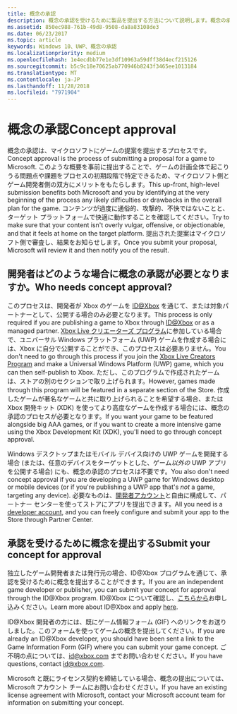 ```yaml
---
title: 概念の承認
description: 概念の承認を受けるために製品を提出する方法について説明します。概念の承認は、製品が Xbox で実行されるか、Xbox Live を使用する場合に必要になります。
ms.assetid: 850ec988-761b-49d8-9508-da8a83108de3
ms.date: 06/23/2017
ms.topic: article
keywords: Windows 10、UWP、概念の承認
ms.localizationpriority: medium
ms.openlocfilehash: 1e4ecdbb77e1e3df10963a59dff38d4ecf215126
ms.sourcegitcommit: b5c9c18e70625ab770946b8243f3465ee1013184
ms.translationtype: MT
ms.contentlocale: ja-JP
ms.lasthandoff: 11/28/2018
ms.locfileid: "7971904"
---
```

# <a name="concept-approval"></a><span data-ttu-id="ba939-104">概念の承認</span><span class="sxs-lookup"><span data-stu-id="ba939-104">Concept approval</span></span>

<span data-ttu-id="ba939-105">概念の承認は、マイクロソフトにゲームの提案を提出するプロセスです。</span><span class="sxs-lookup"><span data-stu-id="ba939-105">Concept approval is the process of submitting a proposal for a game to Microsoft.</span></span> <span data-ttu-id="ba939-106">このような概要を事前に提出することで、ゲームの計画全体で起こりうる問題点や課題をプロセスの初期段階で特定できるため、マイクロソフト側とゲーム開発者側の双方にメリットをもたらします。</span><span class="sxs-lookup"><span data-stu-id="ba939-106">This up-front, high-level submission benefits both Microsoft and you by identifying at the very beginning of the process any likely difficulties or drawbacks in the overall plan for the game.</span></span> <span data-ttu-id="ba939-107">コンテンツが過度に通俗的、攻撃的、不快ではないことと、ターゲット プラットフォームで快適に動作することを確認してください。</span><span class="sxs-lookup"><span data-stu-id="ba939-107">Try to make sure that your content isn't overly vulgar, offensive, or objectionable, and that it feels at home on the target platform.</span></span> <span data-ttu-id="ba939-108">提出された提案はマイクロソフト側で審査し、結果をお知らせします。</span><span class="sxs-lookup"><span data-stu-id="ba939-108">Once you submit your proposal, Microsoft will review it and then notify you of the result.</span></span>

## <a name="who-needs-concept-approval"></a><span data-ttu-id="ba939-109">開発者はどのような場合に概念の承認が必要となりますか。</span><span class="sxs-lookup"><span data-stu-id="ba939-109">Who needs concept approval?</span></span>

<span data-ttu-id="ba939-110">このプロセスは、開発者が Xbox のゲームを [ID@Xbox](http://www.xbox.com/Developers/id) を通じて、または対象パートナーとして、公開する場合のみ必要となります。</span><span class="sxs-lookup"><span data-stu-id="ba939-110">This process is only required if you are publishing a game to Xbox through [ID@Xbox](http://www.xbox.com/Developers/id) or as a managed partner.</span></span> <span data-ttu-id="ba939-111">[Xbox Live クリエーターズ プログラム](https://developer.microsoft.com/games/xbox/xboxlive/creator)に参加している場合で、ユニバーサル Windows プラットフォーム (UWP) ゲームを作成する場合には、Xbox に自分で公開することができ、このプロセスは必要ありません。</span><span class="sxs-lookup"><span data-stu-id="ba939-111">You don't need to go through this process if you join the [Xbox Live Creators Program](https://developer.microsoft.com/games/xbox/xboxlive/creator) and make a Universal Windows Platform (UWP) game, which you can then self-publish to Xbox.</span></span> <span data-ttu-id="ba939-112">ただし、このプログラムで作成されたゲームは、ストアの別のセクションで取り上げられます。</span><span class="sxs-lookup"><span data-stu-id="ba939-112">However, games made through this program will be featured in a separate section of the Store.</span></span> <span data-ttu-id="ba939-113">作成したゲームが著名なゲームと共に取り上げられることを希望する場合、または Xbox 開発キット (XDK) を使ってより高度なゲームを作成する場合には、概念の承認のプロセスが必要となります。</span><span class="sxs-lookup"><span data-stu-id="ba939-113">If you want your game to be featured alongside big AAA games, or if you want to create a more intensive game using the Xbox Development Kit (XDK), you'll need to go through concept approval.</span></span>

<span data-ttu-id="ba939-114">Windows デスクトップまたはモバイル デバイス向けの UWP ゲームを開発する場合 (または、任意のデバイスをターゲットとした、ゲーム*以外の* UWP アプリを公開する場合) にも、概念の承認のプロセスは不要です。</span><span class="sxs-lookup"><span data-stu-id="ba939-114">You also don't need concept approval if you are developing a UWP game for Windows desktop or mobile devices (or if you're publishing a UWP app that's *not* a game, targeting any device).</span></span> <span data-ttu-id="ba939-115">必要なものは、[開発者アカウント](https://go.microsoft.com/fwlink/?LinkId=817223)と自由に構成して、パートナー センターを使ってストアにアプリを提出できます。</span><span class="sxs-lookup"><span data-stu-id="ba939-115">All you need is a [developer account](https://go.microsoft.com/fwlink/?LinkId=817223), and you can freely configure and submit your app to the Store through Partner Center.</span></span>

## <a name="submit-your-concept-for-approval"></a><span data-ttu-id="ba939-116">承認を受けるために概念を提出する</span><span class="sxs-lookup"><span data-stu-id="ba939-116">Submit your concept for approval</span></span>

<span data-ttu-id="ba939-117">独立したゲーム開発者または発行元の場合、ID@Xbox プログラムを通じて、承認を受けるために概念を提出することができます。</span><span class="sxs-lookup"><span data-stu-id="ba939-117">If you are an independent game developer or publisher, you can submit your concept for approval through the ID@Xbox program.</span></span> <span data-ttu-id="ba939-118">ID@Xbox について確認し、[こちらから](http://www.xbox.com/Developers/id)お申し込みください。</span><span class="sxs-lookup"><span data-stu-id="ba939-118">Learn more about ID@Xbox and apply [here](http://www.xbox.com/Developers/id).</span></span>

<span data-ttu-id="ba939-119">ID@Xbox 開発者の方には、既にゲーム情報フォーム (GIF) へのリンクをお送りしました。このフォームを使ってゲームの概念を提出してください。</span><span class="sxs-lookup"><span data-stu-id="ba939-119">If you are already an ID@Xbox developer, you should have been sent a link to the Game Information Form (GIF) where you can submit your game concept.</span></span> <span data-ttu-id="ba939-120">ご不明の点については、[id@xbox.com](mailto:id@xbox.com) までお問い合わせください。</span><span class="sxs-lookup"><span data-stu-id="ba939-120">If you have questions, contact [id@xbox.com](mailto:id@xbox.com).</span></span>

<span data-ttu-id="ba939-121">Microsoft と既にライセンス契約を締結している場合、概念の提出については、Microsoft アカウント チームにお問い合わせください。</span><span class="sxs-lookup"><span data-stu-id="ba939-121">If you have an existing license agreement with Microsoft, contact your Microsoft account team for information on submitting your concept.</span></span>